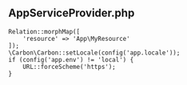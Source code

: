 ## AppServiceProvider.php

````
Relation::morphMap([
    'resource' => 'App\MyResource'
]);
\Carbon\Carbon::setLocale(config('app.locale'));
if (config('app.env') != 'local') {
    URL::forceScheme('https');
}
````